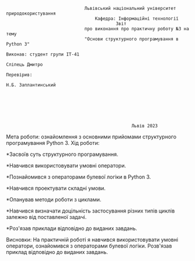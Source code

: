                                   Львівський національний університет природокористування
                                      Кафедра: Інформаційні технології
                                              Звіт
                                  про виконання про практичну роботу №3 на тему
                                  "Основи структурного програмування в Python 3"
                                                                            Виконав: студент групи ІТ-41
                                                                            Сліпець Дмитро
                                                                            Перевірив:
                                                                            Н.Б. Заплантинський







                                                    Львів 2023
Мета роботи: ознайомлення з основними прийомами структурного
програмування Python 3.
Хід роботи:

*Засвоїв суть структурного програмування.

*Навчився використовувати умовні оператори.

*Познайомився з операторами булевої логіки в Python 3.

*Навчився проектувати складні умови.

*Опанував методи роботи з циклами.

*Навчився визначати доцільність застосування різних типів циклів
залежно від поставленої задачі.

*Роз'язав приклади відповідно до виданих завдань.

Висновки:
На практичній роботі я навчився використовувати умовні оператори,
ознайомився з операторами булевої логіки. Розв'язав приклад відповідно
до виданих завдань.
